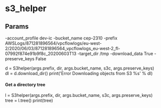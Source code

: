 # s3_helper

## Params
-account_profile dev-ic
-bucket_name cep-2310
-prefix AWSLogs/871281896564/vpcflowlogs/eu-west-2/2020/06/03/871281896564_vpcflowlogs_eu-west-2_fl-07992f874e91b9f8c_20200603T13 
-target_dir /tmp 
-download_data True 
-preserve_keys False

d = S3helper(args.prefix, dir, args.bucket_name, s3c, args.preserve_keys)
dl = d.download_dir()
print('Error Downloading objects from S3 %s' % dl)

#### Get a directory tree
l = S3helper(args.prefix, dir, args.bucket_name, s3c, args.preserve_keys)
tree = l.tree()
print(tree)